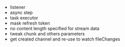 
- listener 
- async step
- task executor
- mask refresh token
- no content length specified for stream data
- tweak chunk and others parameters
- get created channel and re-use to watch fileChanges
